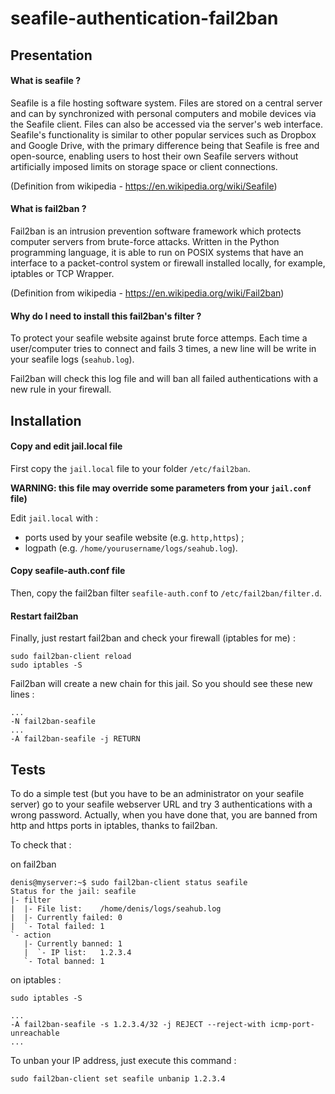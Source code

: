 # seafile-authentication-fail2ban

## Presentation

#### What is seafile ?

Seafile is a file hosting software system. Files are stored on a central server and can by synchronized with personal computers and mobile devices via the Seafile client. Files can also be accessed via the server's web interface. Seafile's functionality is similar to other popular services such as Dropbox and Google Drive, with the primary difference being that Seafile is free and open-source, enabling users to host their own Seafile servers without artificially imposed limits on storage space or client connections.

(Definition from wikipedia - https://en.wikipedia.org/wiki/Seafile)

#### What is fail2ban ?

Fail2ban is an intrusion prevention software framework which protects computer servers from brute-force attacks. Written in the Python programming language, it is able to run on POSIX systems that have an interface to a packet-control system or firewall installed locally, for example, iptables or TCP Wrapper.

(Definition from wikipedia - https://en.wikipedia.org/wiki/Fail2ban)

#### Why do I need to install this fail2ban's filter  ?

To protect your seafile website against brute force attemps. Each time a user/computer tries to connect and fails 3 times, a new line will be write in your seafile logs (`seahub.log`).

Fail2ban will check this log file and will ban all failed authentications with a new rule in your firewall.

## Installation

#### Copy and edit jail.local file

First copy the `jail.local` file to your folder `/etc/fail2ban`.

**WARNING: this file may override some parameters from your `jail.conf` file)**

Edit `jail.local` with :
* ports used by your seafile website (e.g. `http,https`) ;
* logpath (e.g. `/home/yourusername/logs/seahub.log`).

#### Copy seafile-auth.conf file

Then, copy the fail2ban filter `seafile-auth.conf` to `/etc/fail2ban/filter.d`.

#### Restart fail2ban

Finally, just restart fail2ban and check your firewall (iptables for me) :

```
sudo fail2ban-client reload
sudo iptables -S
```

Fail2ban will create a new chain for this jail.
So you should see these new lines :

```
...
-N fail2ban-seafile
...
-A fail2ban-seafile -j RETURN
```

## Tests

To do a simple test (but you have to be an administrator on your seafile server) go to your seafile webserver URL and try 3 authentications with a wrong password.
Actually, when you have done that, you are banned from http and https ports in iptables, thanks to fail2ban.

To check that :

on fail2ban

```
denis@myserver:~$ sudo fail2ban-client status seafile
Status for the jail: seafile
|- filter
|  |- File list:	/home/denis/logs/seahub.log
|  |- Currently failed:	0
|  `- Total failed:	1
`- action
   |- Currently banned:	1
   |  `- IP list:	1.2.3.4
   `- Total banned:	1
```

on iptables :

```
sudo iptables -S

...
-A fail2ban-seafile -s 1.2.3.4/32 -j REJECT --reject-with icmp-port-unreachable
...
```

To unban your IP address, just execute this command :

```
sudo fail2ban-client set seafile unbanip 1.2.3.4
```
